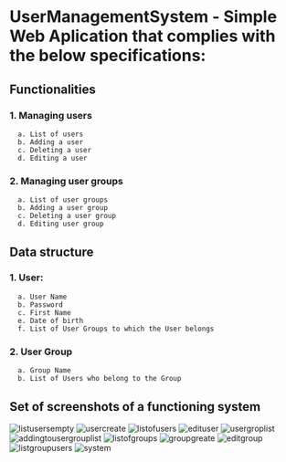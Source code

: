 # UserManagementSystem - Simple Web Aplication that complies with the below specifications:

## Functionalities

 ### 1. Managing users
  
      a. List of users
      b. Adding a user
      c. Deleting a user
      d. Editing a user
      
 ### 2. Managing user groups
  
      a. List of user groups
      b. Adding a user group   
      c. Deleting a user group
      d. Editing user group
      
## Data structure
  ### 1. User:
  
      a. User Name
      b. Password
      c. First Name
      e. Date of birth
      f. List of User Groups to which the User belongs
      
 ### 2. User Group
      a. Group Name 
      b. List of Users who belong to the Group
      
 ## Set of screenshots of a functioning system 
![listusersempty](https://user-images.githubusercontent.com/26436190/39406159-1ed092c8-4bb2-11e8-9410-f1bfee6c91fe.png)
![usercreate](https://user-images.githubusercontent.com/26436190/39406160-1ef238ec-4bb2-11e8-82af-9d8bc85a62fa.png)
![listofusers](https://user-images.githubusercontent.com/26436190/39406158-1ea5d830-4bb2-11e8-8df5-4acd7d701ffd.png)
![edituser](https://user-images.githubusercontent.com/26436190/39406164-1fa44622-4bb2-11e8-96bd-2bc44d522060.png)
![usergroplist](https://user-images.githubusercontent.com/26436190/39406161-1f22ba94-4bb2-11e8-88ab-94e3265a7307.png)
![addingtousergrouplist](https://user-images.githubusercontent.com/26436190/39406162-1f64b82c-4bb2-11e8-9df6-f73f90d023c5.png)
![listofgroups](https://user-images.githubusercontent.com/26436190/39406157-1e873e52-4bb2-11e8-9079-ea7b0997cc3a.png)
![groupgreate](https://user-images.githubusercontent.com/26436190/39406155-1e4a3ec6-4bb2-11e8-8e82-43d73dd63d38.png)
![editgroup](https://user-images.githubusercontent.com/26436190/39406163-1f84db16-4bb2-11e8-89b1-f8c429543679.png)
![listgroupusers](https://user-images.githubusercontent.com/26436190/39406156-1e6821de-4bb2-11e8-9730-5d9c8ade1d6b.png)
![system](https://user-images.githubusercontent.com/26436190/39406230-9d6d863a-4bb3-11e8-8422-1929c9d2faf1.png)
      
      
